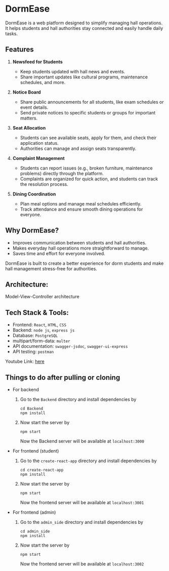 # DormEase  

DormEase is a web platform designed to simplify managing hall operations. It helps students and hall authorities stay connected and easily handle daily tasks.  

## Features  

1. **Newsfeed for Students**  
   - Keep students updated with hall news and events.  
   - Share important updates like cultural programs, maintenance schedules, and more.  

2. **Notice Board**  
   - Share public announcements for all students, like exam schedules or event details.  
   - Send private notices to specific students or groups for important matters.  

3. **Seat Allocation**  
   - Students can see available seats, apply for them, and check their application status.  
   - Authorities can manage and assign seats transparently.  

4. **Complaint Management**  
   - Students can report issues (e.g., broken furniture, maintenance problems) directly through the platform.  
   - Complaints are organized for quick action, and students can track the resolution process.  

5. **Dining Coordination**  
   - Plan meal options and manage meal schedules efficiently.  
   - Track attendance and ensure smooth dining operations for everyone.  

## Why DormEase?  
- Improves communication between students and hall authorities.  
- Makes everyday hall operations more straightforward to manage.  
- Saves time and effort for everyone involved.  

DormEase is built to create a better experience for dorm students and make hall management stress-free for authorities.  


Architecture:
---
Model-View-Controller architecture

Tech Stack & Tools:
---
- Frontend: <code>React</code>, <code>HTML</code>, <code>CSS</code>
- Backend: <code>node js</code>, <code>express js</code>
- Database: <code>PostgreSQL</code>
- multipart/form-data: <code>multer</code>
- API documentation: <code>swagger-jsdoc</code>, <code>swagger-ui-express</code>
- API testing: <code>postman</code>

Youtube Link: [here](https://youtu.be/5yHGhPkHLYI?si=smDduKCGdDzLPtOj)

## Things to do after pulling or cloning

- For backend

  1. Go to the `Backend` directory and install dependencies by
     
     ```
     cd Backend
     npm install
     ```
     
  3. Now start the server by
     
     ```
     npm start
     ```
     
     Now the Backend server will be available at `localhost:3000`

- For frontend (student)

  1. Go to the `create-react-app` directory and install dependencies by

     ```
     cd create-react-app
     npm install
     ```

  2. Now start the server by
     
     ```
     npm start
     ```
     
     Now the frontend server will be available at `localhost:3001`

- For frontend (admin)

  1. Go to the `admin_side` directory and install dependencies by

     ```
     cd admin_side
     npm install
     ```

  2. Now start the server by
     
     ```
     npm start
     ```
     
     Now the frontend server will be available at `localhost:3002`
